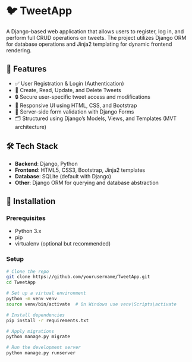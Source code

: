 # 🐦 TweetApp

A Django-based web application that allows users to register, log in, and perform full CRUD operations on tweets. The project utilizes Django ORM for database operations and Jinja2 templating for dynamic frontend rendering.

## 🚀 Features

- ✅ User Registration & Login (Authentication)
- 📝 Create, Read, Update, and Delete Tweets
- 🔒 Secure user-specific tweet access and modifications
- 🎨 Responsive UI using HTML, CSS, and Bootstrap
- 🔧 Server-side form validation with Django Forms
- 🗂️ Structured using Django’s Models, Views, and Templates (MVT architecture)

## 🛠️ Tech Stack

- **Backend**: Django, Python
- **Frontend**: HTML5, CSS3, Bootstrap, Jinja2 templates
- **Database**: SQLite (default with Django)
- **Other**: Django ORM for querying and database abstraction


## 🧰 Installation

### Prerequisites

- Python 3.x
- pip
- virtualenv (optional but recommended)

### Setup

```bash
# Clone the repo
git clone https://github.com/yourusername/TweetApp.git
cd TweetApp

# Set up a virtual environment
python -m venv venv
source venv/bin/activate  # On Windows use venv\Scripts\activate

# Install dependencies
pip install -r requirements.txt

# Apply migrations
python manage.py migrate

# Run the development server
python manage.py runserver
